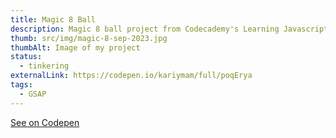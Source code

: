 ```yaml
---
title: Magic 8 Ball
description: Magic 8 ball project from Codecademy's Learning Javascript
thumb: src/img/magic-8-sep-2023.jpg
thumbAlt: Image of my project
status:
  - tinkering
externalLink: https://codepen.io/kariymam/full/poqErya
tags:
  - GSAP
---
```


[See on Codepen](https://codepen.io/kariymam/full/poqErya)